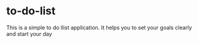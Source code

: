 # to-do-list
This is a simple to do llist application. It helps you to set your goals clearly and start your day
